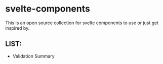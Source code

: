 # svelte-components
This is an open source collection for svelte components to use or just get inspired by.

## LIST:
- Validation Summary
